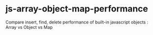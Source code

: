 # js-array-object-map-performance
Compare insert, find, delete performance of built-in javascript objects : Array vs Object vs Map

